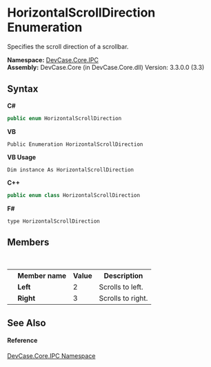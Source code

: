 # HorizontalScrollDirection Enumeration
 

Specifies the scroll direction of a scrollbar.

**Namespace:**&nbsp;<a href="N_DevCase_Core_IPC">DevCase.Core.IPC</a><br />**Assembly:**&nbsp;DevCase.Core (in DevCase.Core.dll) Version: 3.3.0.0 (3.3)

## Syntax

**C#**<br />
``` C#
public enum HorizontalScrollDirection
```

**VB**<br />
``` VB
Public Enumeration HorizontalScrollDirection
```

**VB Usage**<br />
``` VB Usage
Dim instance As HorizontalScrollDirection
```

**C++**<br />
``` C++
public enum class HorizontalScrollDirection
```

**F#**<br />
``` F#
type HorizontalScrollDirection
```


## Members
&nbsp;<table><tr><th></th><th>Member name</th><th>Value</th><th>Description</th></tr><tr><td /><td target="F:DevCase.Core.IPC.HorizontalScrollDirection.Left">**Left**</td><td>2</td><td>Scrolls to left.</td></tr><tr><td /><td target="F:DevCase.Core.IPC.HorizontalScrollDirection.Right">**Right**</td><td>3</td><td>Scrolls to right.</td></tr></table>

## See Also


#### Reference
<a href="N_DevCase_Core_IPC">DevCase.Core.IPC Namespace</a><br />